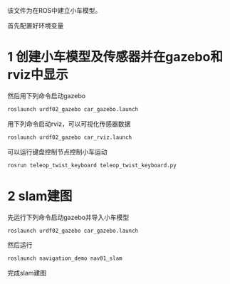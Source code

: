 该文件为在ROS中建立小车模型。

首先配置好环境变量

# 1 创建小车模型及传感器并在gazebo和rviz中显示
然后用下列命令启动gazebo
```bash
roslaunch urdf02_gazebo car_gazebo.launch
```

用下列命令启动rviz，可以可视化传感器数据
```bash
roslaunch urdf02_gazebo car_rviz.launch
```

可以运行键盘控制节点控制小车运动
```bash
rosrun teleop_twist_keyboard teleop_twist_keyboard.py 
```
# 2 slam建图
先运行下列命令启动gazebo并导入小车模型
```bash
roslaunch urdf02_gazebo car_gazebo.launch
```
然后运行

```bash
roslaunch navigation_demo nav01_slam
```

完成slam建图